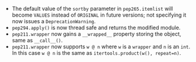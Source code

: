 <!-- Changes in v1.0a1 that will not backport to v0.9 and are not related to tests or documentation -->
- The default value of the `sortby` parameter in `pep265.itemlist` will become `VALUES` instead of `ORIGINAL` in future versions; not specifying it now issues a `DeprecationWarning`.
- `pep294.apply()` is now thread safe and returns the modified module.
- `pep211.wrapper` now gains a `__wrapped__` property storing the object, same as `__call__()`.
- `pep211.wrapper` now supports `w @ n` where `w` is a `wrapper` and `n` is an `int`. In this case `w @ n` is the same as `itertools.product(w(), repeat=n)`.
